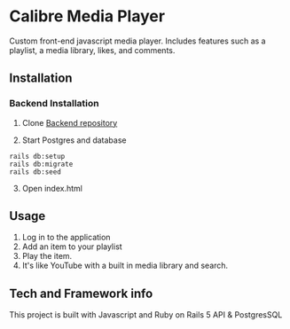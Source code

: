 # Calibre Media Player
Custom front-end javascript media player. Includes features such as a playlist, a media library, likes, and comments.

## Installation

### Backend Installation

1. Clone [Backend repository](https://github.com/eal6gf/calibre)

2. Start Postgres and database
 ``` 
 rails db:setup
 rails db:migrate
 rails db:seed
 ```
 3. Open index.html
 
 ## Usage
 1. Log in to the application
 2. Add an item to your playlist
 3. Play the item.
 4. It's like YouTube with a built in media library and search.
 
 ## Tech and Framework info
 This project is built with Javascript and Ruby on Rails 5 API & PostgresSQL
 
